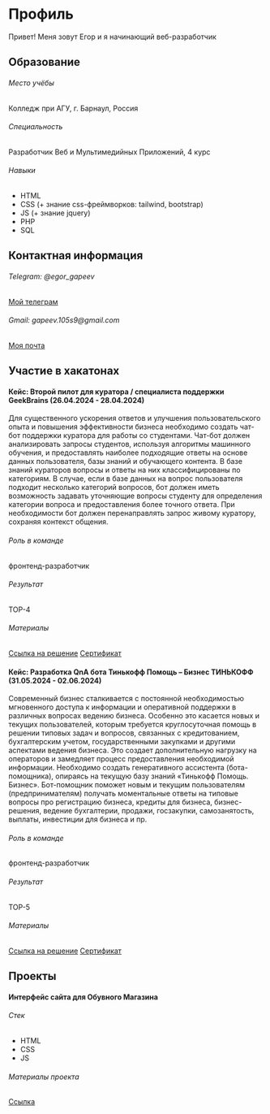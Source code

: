 <html lang="en">
<head>
    <meta charset="UTF-8">
    <meta name="viewport" content="width=device-width, initial-scale=1.0">
    <link rel="stylesheet" href="style.css">
</head>
<body>
<div class="header">
    <h1>Профиль</h1>
    <p>Привет! Меня зовут Егор и я начинающий веб-разработчик</p>
</div>
<div class="main">
    <h2>Образование</h2>
    <h6>Место учёбы</h6>
    <p>Колледж при АГУ, г. Барнаул, Россия</p>
    <h6>Специальность</h6>
    <p>Разработчик Веб и Мультимедийных Приложений, 4 курс</p>
    <h6>Навыки</h6>
    <ul>
        <li>HTML</li>
        <li>CSS (+ знание css-фреймворков: tailwind, bootstrap)</li>
        <li>JS (+ знание jquery)</li>
        <li>PHP</li>
        <li>SQL</li>
    </ul>
    <h2>Контактная информация</h2>
    <h6>Telegram: @egor_gapeev</h6>
    <a href='https://t.me/egor_gapeev'>Мой телеграм</a>
    <h6>Gmail: gapeev.105s9@gmail.com</h6>
    <a href='mailto:gapeev.105s9@gmail.com'>Моя почта</a>
    <h2>Участие в хакатонах</h2>
    <h4>Кейс: Второй пилот для куратора / специалиста поддержки GeekBrains (26.04.2024 - 28.04.2024)</h4>
    <p>Для существенного ускорения ответов и улучшения пользовательского опыта и повышения эффективности бизнеса необходимо создать чат-бот поддержки куратора для работы со студентами. Чат-бот должен анализировать запросы студентов, используя алгоритмы машинного обучения, и предоставлять наиболее подходящие ответы на основе данных пользователя, базы знаний и обучающего контента. В базе знаний кураторов вопросы и ответы на них классифицированы по категориям. В случае, если в базе данных на вопрос пользователя подходит несколько категорий вопросов, бот должен иметь возможность задавать уточняющие вопросы студенту для определения категории вопроса и предоставления более точного ответа. При необходимости бот должен перенаправлять запрос живому куратору, сохраняя контекст общения.</p>
    <h6>Роль в команде</h6>
    <p>фронтенд-разработчик</p>
    <h6>Результат</h6>
    <p>TOP-4</p>
    <h6>Материалы</h6>
    <a href='https://github.com/VladDyshlyuk/geekbrains-second-pilot-awildsheepchase'>Ссылка на решение</a>
    <a href='sertificate.pdf'>Сертификат</a>
    <h4>Кейс: Разработка QnA бота Тинькофф Помощь – Бизнес ТИНЬКОФФ (31.05.2024 - 02.06.2024)</h4>
    <p>Современный бизнес сталкивается с постоянной необходимостью мгновенного доступа к информации и оперативной поддержки в различных вопросах ведению бизнеса. Особенно это касается новых и текущих пользователей, которым требуется круглосуточная помощь в решении типовых задач и вопросов, связанных с кредитованием, бухгалтерским учетом, государственными закупками и другими аспектами ведения бизнеса. Это создает дополнительную нагрузку на операторов и замедляет процесс предоставления необходимой информации. Необходимо создать генеративного ассистента (бота-помощника), опираясь на текущую базу знаний «Тинькофф Помощь. Бизнес». Бот-помощник поможет новым и текущим пользователям (предпринимателям) получать моментальные ответы на типовые вопросы про регистрацию бизнеса, кредиты для бизнеса, бизнес-решения, ведение бухгалтерии, продажи, госзакупки, самозанятость, выплаты, инвестиции для бизнеса и пр.</p>
    <h6>Роль в команде</h6>
    <p>фронтенд-разработчик</p>
    <h6>Результат</h6>
    <p>TOP-5</p>
    <h6>Материалы</h6>
    <a href='https://github.com/VladDyshlyuk/hacks-ai-tinkoff-bot-awildsheepchase'>Ссылка на решение</a>
    <a href='sertificate2.pdf'>Сертификат</a>
    <h2>Проекты</h2>
    <h4>Интерфейс сайта для Обувного Магазина</h4>
    <h6>Стек</h6>
    <ul>
        <li>HTML</li>
        <li>CSS</li>
        <li>JS</li>
    </ul>
    <h6>Материалы проекта</h6>
    <a href='https://github.com/GapeevE/sneakerMax'>Ссылка</a>
</body>
</html>
